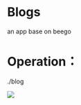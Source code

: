 Blogs
=====

an app base on beego


Operation：
============

./blog

![](https://github.com/82027871/blogs/blob/master/static/img/1.png)


